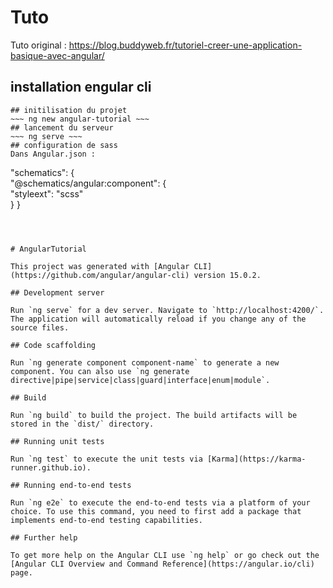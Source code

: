 # Tuto
Tuto original : https://blog.buddyweb.fr/tutoriel-creer-une-application-basique-avec-angular/
## installation engular cli 
~~~ npm install -g @angular/cli ~~~
## initilisation du projet
~~~ ng new angular-tutorial ~~~
## lancement du serveur 
~~~ ng serve ~~~
## configuration de sass
Dans Angular.json :
~~~
"schematics": {        
  "@schematics/angular:component": {          
    "styleext": "scss"        
  }
}
~~~



# AngularTutorial

This project was generated with [Angular CLI](https://github.com/angular/angular-cli) version 15.0.2.

## Development server

Run `ng serve` for a dev server. Navigate to `http://localhost:4200/`. The application will automatically reload if you change any of the source files.

## Code scaffolding

Run `ng generate component component-name` to generate a new component. You can also use `ng generate directive|pipe|service|class|guard|interface|enum|module`.

## Build

Run `ng build` to build the project. The build artifacts will be stored in the `dist/` directory.

## Running unit tests

Run `ng test` to execute the unit tests via [Karma](https://karma-runner.github.io).

## Running end-to-end tests

Run `ng e2e` to execute the end-to-end tests via a platform of your choice. To use this command, you need to first add a package that implements end-to-end testing capabilities.

## Further help

To get more help on the Angular CLI use `ng help` or go check out the [Angular CLI Overview and Command Reference](https://angular.io/cli) page.
